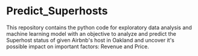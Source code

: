 # Predict_Superhosts
This repository contains the python code for exploratory data analysis and machine learning model with an objective to analyze and predict the Superhost status of given Airbnb's host in Oakland and uncover it's possible impact on important factors: Revenue and Price.
